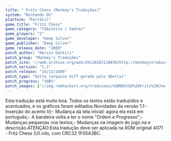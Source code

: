 ```yaml
---
title: " Fritz Chess (Monkey's Traduções)"
system: "Nintendo DS"
platform: "Portátil"
game_title: "Fritz Chess"
game_category: "Tabuleiro / Xadrez"
game_players: "2"
game_developer: "Deep Silver"
game_publisher: "Deep Silver"
game_release_date: "2009"
patch_author: "Marvin Dalkiri"
patch_group: "Monkey's Traduções"
patch_site: "//web.archive.org/web/20110202120839/http://monkeystraducoes.com/"
patch_version: "1.1"
patch_release: "15/12/2009"
patch_type: "Delta (arquivo diff gerado pelo XDelta)"
patch_progress: "100%"
patch_images: ["//img.romhackers.org/traducoes/%5BNDS%5D%20Fritz%20Chess%20-%20Monkey's%20Tradu%C3%A7%C3%B5es%20-%201.png","//img.romhackers.org/traducoes/%5BNDS%5D%20Fritz%20Chess%20-%20Monkey's%20Tradu%C3%A7%C3%B5es%20-%202.png","//img.romhackers.org/traducoes/%5BNDS%5D%20Fritz%20Chess%20-%20Monkey's%20Tradu%C3%A7%C3%B5es%20-%203.png"]
---
```

Esta tradução está muito boa. Todos os textos estão traduzidos e acentuados, e os gráficos foram editados.Novidades da versão 1.1:- Inserção do acento til;- Mudança da tela inicial: agora ela está em português;- A bandeira volta a ter o nome "Ordem e Progresso";- Mudanças pequenas nos textos;- Mudanças na imagem do jogo na e descrição.ATENÇÃO:Esta tradução deve ser aplicada na ROM original 4071 - Fritz Chess (U).nds, com CRC32 1F05A3BC.